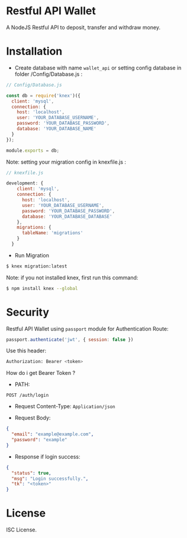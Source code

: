 # Restful API Wallet
A NodeJS Restful API to deposit, transfer and withdraw money.

# Installation
- Create database with name `wallet_api` or setting config database in folder /Config/Database.js :
```js
// Config/Database.js

const db = require('knex')({
  client: 'mysql',
  connection: {
    host: 'localhost',
    user: 'YOUR_DATABASE_USERNAME',
    password: 'YOUR_DATABASE_PASSWORD',
    database: 'YOUR_DATABASE_NAME'
  }
});

module.exports = db;
```
Note: setting your migration config in knexfile.js :
```js
// knexfile.js

development: {
    client: 'mysql',
    connection: {
      host: 'localhost',
      user: 'YOUR_DATABASE_USERNAME',
      password: 'YOUR_DATABASE_PASSWORD',
      database: 'YOUR_DATABASE_DATABASE'
    },
    migrations: {
      tableName: 'migrations'
    }
  }
```

- Run Migration
```sh
$ knex migration:latest
```
Note: if you not installed knex, first run this command:
```sh
$ npm install knex --global
```

# Security
Restful API Wallet using `passport` module for Authentication Route:
```js
passport.authenticate('jwt', { session: false })
```

Use this header:
```sh
Authorization: Bearer <token>
```

How do i get Bearer Token ?
- PATH:
```
POST /auth/login
```

- Request Content-Type: `Application/json`

- Request Body:
```json
{
  "email": "example@example.com",
  "password": "example"
}
```

- Response if login success:
```json
{
  "status": true,
  "msg": "Login successfully.",
  "tk": "<token>"
}
```

# License
ISC License.
